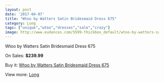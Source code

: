 ```yaml
---
layout: post
date: '2017-04-07'
title: "Wtoo by Watters Satin Bridesmaid Dress 675"
category: Long
tags: ["unique","wtoo","dresses","sale","crazy"]
image: http://www.eudances.com/5599-thickbox_default/wtoo-by-watters-satin-bridesmaid-dress-675.jpg
---
```

Wtoo by Watters Satin Bridesmaid Dress 675

On Sales: **$239.99**
<a href="https://www.eudances.com/en/long/1937-wtoo-by-watters-satin-bridesmaid-dress-675.html"><amp-img layout="responsive" width="600" height="600" src="//www.eudances.com/5599-thickbox_default/wtoo-by-watters-satin-bridesmaid-dress-675.jpg" alt="Wtoo by Watters Satin Bridesmaid Dress 675 0" /></a>
<a href="https://www.eudances.com/en/long/1937-wtoo-by-watters-satin-bridesmaid-dress-675.html"><amp-img layout="responsive" width="600" height="600" src="//www.eudances.com/5600-thickbox_default/wtoo-by-watters-satin-bridesmaid-dress-675.jpg" alt="Wtoo by Watters Satin Bridesmaid Dress 675 1" /></a>

Buy it: [Wtoo by Watters Satin Bridesmaid Dress 675](https://www.eudances.com/en/long/1937-wtoo-by-watters-satin-bridesmaid-dress-675.html "Wtoo by Watters Satin Bridesmaid Dress 675")

View more: [Long](https://www.eudances.com/en/21-long "Long")